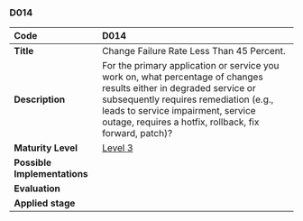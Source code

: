 ### D014

| **Code**           | **D014** |
| :--                | :--      |
| **Title**          | Change Failure Rate Less Than 45 Percent. |
| **Description**    | For the primary application or service you work on, what percentage of changes results either in degraded service or subsequently requires remediation (e.g., leads to service impairment, service outage, requires a hotfix, rollback, fix forward, patch)?  |
| **Maturity Level** | [Level 3](/levels#level-3) |
| **Possible Implementations** | |
| **Evaluation**     | |
| **Applied stage**  | |
